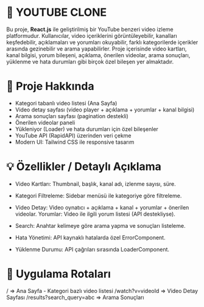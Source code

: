 <h1>🎥 YOUTUBE CLONE</h1>

Bu proje, **React.js** ile geliştirilmiş bir YouTube benzeri video izleme platformudur. Kullanıcılar, video içeriklerini görüntüleyebilir, kanalları keşfedebilir, açıklamaları ve yorumları okuyabilir, farklı kategorilerde içerikler arasında gezinebilir ve arama yapabilirler. Proje içerisinde video kartları, kanal bilgisi, yorum bileşeni, açıklama, önerilen videolar, arama sonuçları, yüklenme ve hata durumları gibi birçok özel bileşen yer almaktadır.

<h1>📌 Proje Hakkında</h1>

- Kategori tabanlı video listesi (Ana Sayfa)
- Video detay sayfası (video player + açıklama + yorumlar + kanal bilgisi)
- Arama sonuçları sayfası (pagination destekli)
- Önerilen videolar paneli
- Yükleniyor (Loader) ve hata durumları için özel bileşenler
- YouTube API (RapidAPI) üzerinden veri çekme
- Modern UI: Tailwind CSS ile responsive tasarım

<h1>💡 Özellikler / Detaylı Açıklama</h1>

* Video Kartları: Thumbnail, başlık, kanal adı, izlenme sayısı, süre.

* Kategori Filtreleme: Sidebar menüsü ile kategoriye göre filtreleme.

* Video Detay: Video oynatıcı + açıklama + kanal + yorumlar + önerilen videolar.
Yorumlar: Video ile ilgili yorum listesi (API destekliyse).

* Search: Anahtar kelimeye göre arama yapma ve sonuçları listeleme.

* Hata Yönetimi: API kaynaklı hatalarda özel ErrorComponent.

* Yüklenme Durumu: API çağrıları sırasında LoaderComponent.

<h1>🧭 Uygulama Rotaları</h1>

/	      => Ana Sayfa - Kategori bazlı video listesi
/watch?v=videoId => Video Detay Sayfası
/results?search_query=abc =>	Arama Sonuçları